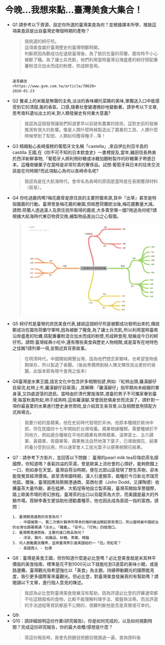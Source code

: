 今晚...我想來點...臺灣美食大集合！
==
- Q1 請參考以下資源，設定你所選的臺灣美食為何？並根據課本所學，推敲這項美食該是出自臺灣史哪個時期的產物？
  > 我挑選的蚵仔煎。<br>這項美食屬於臺灣歷史的臺灣明鄭時期。<br>判斷原因為鄭成功在退居臺灣後，為了抵抗在臺的荷蘭，圍攻時不小心被斷了糧。為了讓士兵充飢，他們利用當時臺灣沿海盛產的蚵仔搭配番薯粉混合加水而成的粉漿，煎成餅食用。<br><br>
  ```
  遠見雜誌
  <https://www.gvm.com.tw/article/70620>
  2020-01-23
  ```
- Q2 餐桌上的米飯是無聲的主角,淡淡的香味襯托菜餚的美味,單獨送入口中能感受到它的清甜,飯的香氣、口感,隨著社會變遷微妙地變動著。請參考以下文章,思考南科遺址出土的米,對人類發展史有何重大意義?
  > 我認為這個發現讓我們知道更早以前就有農業的技術，這對史前的發展推測有很大的影響。像是人類什麼時候製造出了農業的工具、人類什麼時候學到了犁田、人類如何獲得種子...等！
- Q3 精緻點心長崎蛋糕的葡萄牙文名稱「castella」,來自伊比利亞半島的 castilla 王國,在《你不可不知的日本飲食史》一書裡提及,當年,織田信長熱衷於西洋新鮮事物,「葡萄牙人將利用砂糖或冰糖加麵粉製作的砂糖菓子帶進日本。這種南蠻菓子在當時是非常珍貴的奢侈品。試想:葡萄牙與日本的往來交流該是在何時期?而此項點心為何以長崎命名呢?
  > 我認為是在大航海時代。會命名為長崎的原因是當時是在長期獲得材料（貿易）。
- Q4 你吃過鹿肉嗎?梅花鹿曾是原住民的主要狩獵來源,其中『出草』甚至是特指獵鹿的行動。臺灣曾是梅花鹿的樂園,但經歷荷蘭統治後,梅花鹿數量大減。請問:荷蘭人透過漢人及原住民所取得的鹿皮,大多賣至哪一國?用途為何呢?請根據大航海時代東亞物資交換,繪製物品進出口之心智圖。
  > ![image](https://github.com/Yushun-Chen/7-1-tw_food/blob/main/%E5%A4%A7%E8%88%AA%E6%B5%B7%E6%99%82%E4%BB%A3%E7%9A%84%E8%B2%BF%E6%98%93%E5%9C%96.png)
- Q5 蚵仔煎是臺彎的庶民美食代表,據說這個蚵仔煎是被鄭成功發明出來的,傳說鄭成功在圍攻荷蘭守軍時,因為被斷了糧食,為了讓士兵充飢,所以利用當時臺南沿岸盛產的牡蠣,搭配番薯粉混合加水而成的粉漿,煎成餅食用,發展成今日的蚵仔煎。請問:臺灣經典小吃中,還有哪些美食與歷史人物相關,或是富有在地特色之佳餚?請列舉一項,並簡述其背景故事。
  > 在明清時代，中國開始開墾台灣，因為他們想念家鄉味，也希望食物長期保存，所以製造了香腸。（後由黑橋牌創辦人陳文輝改良出更好的香腸，此版本即為現今食用之版本）
- Q6臺灣是水果王國,語言文化中包含許多相關俗諺,例如:『紅柿出頭,羅漢腳仔目屎流,紅柿上市,羅漢腳仔目屎滴』,其解釋:「羅漢腳仔」指早期尚未結婚的單身漢,又四處遊蕩的遊民。當時由於清代實施海禁,渡臺的男子不可攜家眷到臺灣,每當秋風吹起,柿子成熟時,這些羅漢腳,常會因悲憐身世而流淚了。請針對一項你最喜愛的水果進行歷史身世爬梳,並介紹其生長背景,以及相關食用搭配方式與場合。
  > 我要介紹的是蘋果。他在史前時代發現於非洲，他原本種植於歐洲中部，但在民國四十七年開始於台灣培養。蘋果根據種類，需要種植於不同地方，例如適合種植在平地的蘋果有熱帶蘋果、溫帶富士、五爪蘋果、黃蘋果、青蘋果等。蘋果無法自然地落下葉子，已導致開花、結果的養分受到佔用，所以通常會人工拔光葉子以便果樹開花結果。
- Q7：請參考下方影片，並回答以下問題：
臺灣的pearl milk tea珍珠奶茶名揚國際，你知道嗎？香氣四溢的茶湯，曾是歐美上流社會的心頭好，能夠飲餟上一口，宛如身在天堂。臺灣自荷治時期，便在北部山區發現了野生茶樹，卻未能發覺其經濟價值。直至清帝國時期，漢人引進閩茶，栽種於今日新北市瑞芳地區。爾後，臺灣因應局勢開港通商，英商杜德（John Dodd，又譯陶德）收購臺茶大量外銷，甚在艋舺、大稻埕等地設立製茶廠，臺灣茶開始享譽國際，踏上歐美市場的奇幻旅程。臺灣茶的出口以烏龍茶為大宗，而美國是最大的外銷市場。買辦李春生更協助杜德勸農種茶，他也因此成為首屈一指的富商。請問：
  ```
  1. 臺灣開港通商的背景為何？
     - 中國被第一、第二次鴉片戰爭所帶來的條約被迫開起貿易港口，所以當時被中國統治的台灣也跟著開通「淡水」、「雞籠」、「安平」、「打狗」四個港口。
  2. 臺灣開港通商後，主要的進口商品為何？
     - 洋貨、鴉片、紡織品、砂糖、茶葉、樟腦
  3. 何人鼓勵農民種茶，並將臺灣茶引進美國紐約一「泡」而紅呢？
     - 英國商人 - 杜德
  ```
- Q8：臺灣是美食王國，但你知道什麼是必比登嗎？必比登美食就是米其林平價版的美食指南，標準是花不到1000元以下就能吃到3道菜的美味小館，或是路邊攤。臺灣觀光局希望強化以「美食」為主題，持續帶動觀光的國際能見度，吸引更多國際客來臺觀光。但必比登，對臺灣美食發展真的有幫助嗎？請閱讀以下文章，進行個人意見的陳述。
   > 我認為必比登對臺灣美食發展沒有幫助，因為評選必比登的評審通常都不吃這類風格的食物，比較不能理解料理手法、擺盤熟法等。而且評選的手法過程等資訊都是不公開的，很難判斷他是否是真實或可幸的。
- Q9:
- Q10：請詳細說明這份作業(研究報告)，你是如何完成的，以及如何規劃時間？完成這份研究報告，你的最大收穫/感想是什麼？
  > 寫這份報告時，我會先把題目把題目閱讀過一遍，查詢資料後
